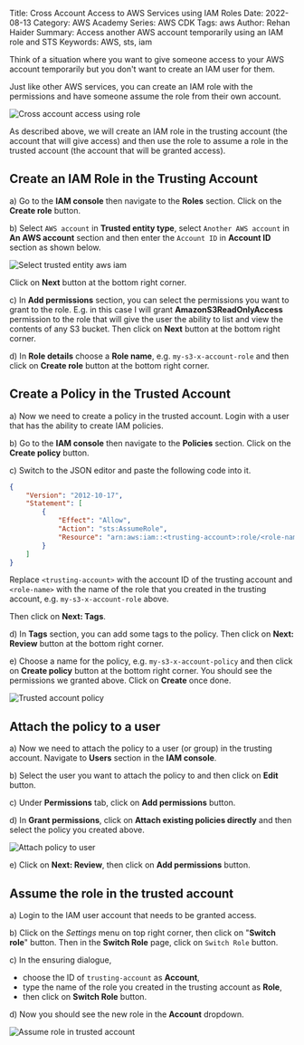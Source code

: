 Title: Cross Account Access to AWS Services using IAM Roles
Date: 2022-08-13
Category: AWS Academy
Series: AWS CDK
Tags: aws
Author: Rehan Haider
Summary: Access another AWS account temporarily using an IAM role and STS
Keywords: AWS, sts, iam


Think of a situation where you want to give someone access to your AWS account temporarily but you don't want to create an IAM user for them. 

Just like other AWS services, you can create an IAM role with the permissions and have someone assume the role from their own account. 

![Cross account access using role]({static}/images/aws-academy/75000000-01-cross-account-access.png)

As described above, we will create an IAM role in the trusting account (the account that will give access) and then use the role to assume a role in the trusted account (the account that will be granted access).


## Create an IAM Role in the Trusting Account

a) Go to the **IAM console** then navigate to the **Roles** section. Click on the **Create role** button.

b) Select `AWS account` in **Trusted entity type**, select `Another AWS account` in **An AWS account** section and then enter the `Account ID` in **Account ID** section as shown below. 

![Select trusted entity aws iam]({static}/images/aws-academy/75000000-02-select-trusted-entity.png)

Click on **Next** button at the bottom right corner.

c) In **Add permissions** section, you can select the permissions you want to grant to the role. E.g. in this case I will grant **AmazonS3ReadOnlyAccess** permission to the role that will give the user the ability to list and view the contents of any S3 bucket. Then click on **Next** button at the bottom right corner.

d) In **Role details** choose a **Role name**, e.g. `my-s3-x-account-role` and then click on **Create role** button at the bottom right corner.

## Create a Policy in the Trusted Account

a) Now we need to create a policy in the trusted account. Login with a user that has the ability to create IAM policies. 

b) Go to the **IAM console** then navigate to the **Policies** section. Click on the **Create policy** button.

c) Switch to the JSON editor and paste the following code into it.

```json
{
    "Version": "2012-10-17",
    "Statement": [
        {
            "Effect": "Allow",
            "Action": "sts:AssumeRole",
            "Resource": "arn:aws:iam::<trusting-account>:role/<role-name>"
        }
    ]
}
```

Replace `<trusting-account>` with the account ID of the trusting account and `<role-name>` with the name of the role that you created in the trusting account, e.g. `my-s3-x-account-role` above.

Then click on **Next: Tags**.

d) In **Tags** section, you can add some tags to the policy. Then click on **Next: Review** button at the bottom right corner.

e) Choose a name for the policy, e.g. `my-s3-x-account-policy` and then click on **Create policy** button at the bottom right corner. You should see the permissions we granted above. Click on **Create** once done.

![Trusted account policy]({static}/images/aws-academy/75000000-03-trusted-account-policy.png)

## Attach the policy to a user

a) Now we need to attach the policy to a user (or group) in the trusting account. Navigate to **Users** section in the **IAM console**.

b) Select the user you want to attach the policy to and then click on **Edit** button.

c) Under **Permissions** tab, click on **Add permissions** button. 

d) In **Grant permissions**, click on **Attach existing policies directly** and then select the policy you created above.

![Attach policy to user]({static}/images/aws-academy/75000000-04-attach-permission.png)

e) Click on **Next: Review**, then click on **Add permissions** button.

## Assume the role in the trusted account

a) Login to the IAM user account that needs to be granted access.

b) Click on the *Settings* menu on top right corner, then click on "**Switch role**" button. Then in the **Switch Role** page, click on `Switch Role` button.

c) In the ensuring dialogue, 

- choose the ID of `trusting-account` as **Account**, 
- type the name of the role you created in the trusting account as **Role**,
- then click on **Switch Role** button.

d) Now you should see the new role in the **Account** dropdown.

![Assume role in trusted account]({static}/images/aws-academy/75000000-05-switch-role-success.png)